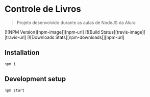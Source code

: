# Controle de Livros
> Projeto desenvolvido durante as aulas de NodeJS da Alura

[![NPM Version][npm-image]][npm-url]
[![Build Status][travis-image]][travis-url]
[![Downloads Stats][npm-downloads]][npm-url]

## Installation

```
npm i
```

## Development setup

```
npm start
```